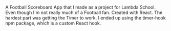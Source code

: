 A Football Scoreboard App that I made as a project for Lambda School. Even though I'm not really much of a Football fan. Created with React. The hardest part was getting the Timer to work. I ended up using the timer-hook npm package, which is a custom React hook.
